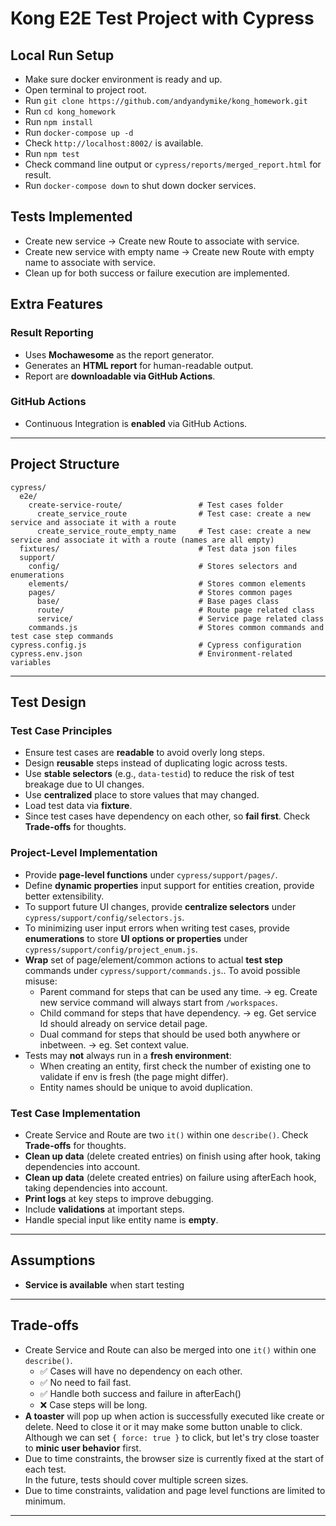 # Kong E2E Test Project with Cypress

## Local Run Setup
- Make sure docker environment is ready and up.
- Open terminal to project root.
- Run `git clone https://github.com/andyandymike/kong_homework.git`
- Run `cd kong_homework`
- Run `npm install`
- Run `docker-compose up -d`
- Check `http://localhost:8002/` is available.
- Run `npm test` 
- Check command line output or `cypress/reports/merged_report.html` for result.
- Run `docker-compose down` to shut down docker services.

## Tests Implemented
- Create new service -> Create new Route to associate with service.
- Create new service with empty name -> Create new Route with empty name to associate with service.
- Clean up for both success or failure execution are implemented.

## Extra Features

### Result Reporting
- Uses **Mochawesome** as the report generator.
- Generates an **HTML report** for human-readable output.
- Report are **downloadable via GitHub Actions**.

### GitHub Actions
- Continuous Integration is **enabled** via GitHub Actions.

---

## Project Structure

```
cypress/
  e2e/
    create-service-route/                 # Test cases folder
      create_service_route                # Test case: create a new service and associate it with a route
      create_service_route_empty_name     # Test case: create a new service and associate it with a route (names are all empty)
  fixtures/                               # Test data json files  
  support/
    config/                               # Stores selectors and enumerations
    elements/                             # Stores common elements
    pages/                                # Stores common pages
      base/                               # Base pages class
      route/                              # Route page related class
      service/                            # Service page related class
    commands.js                           # Stores common commands and test case step commands
cypress.config.js                         # Cypress configuration
cypress.env.json                          # Environment-related variables
```

---

## Test Design

### Test Case Principles
- Ensure test cases are **readable** to avoid overly long steps.
- Design **reusable** steps instead of duplicating logic across tests.
- Use **stable selectors** (e.g., `data-testid`) to reduce the risk of test breakage due to UI changes.
- Use **centralized** place to store values that may changed.
- Load test data via **fixture**.
- Since test cases have dependency on each other, so **fail first**. Check **Trade-offs** for thoughts.

### Project-Level Implementation
- Provide **page-level functions** under `cypress/support/pages/`.
- Define **dynamic properties** input support for entities creation, provide better extensibility.
- To support future UI changes, provide **centralize selectors** under `cypress/support/config/selectors.js`.
- To minimizing user input errors when writing test cases, provide **enumerations** to store **UI options or properties** under `cypress/support/config/project_enum.js`.
- **Wrap** set of page/element/common actions to actual **test step** commands under `cypress/support/commands.js`.. To avoid possible misuse:
  - Parent command for steps that can be used any time. → eg. Create new service command will always start from `/workspaces`.
  - Child command for steps that have dependency. → eg. Get service Id should already on service detail page.
  - Dual command for steps that should be used both anywhere or inbetween. → eg. Set context value.
- Tests may **not** always run in a **fresh environment**:
  - When creating an entity, first check the number of existing one to validate if env is fresh (the page might differ).
  - Entity names should be unique to avoid duplication.

### Test Case Implementation
- Create Service and Route are two `it()` within one `describe()`. Check **Trade-offs** for thoughts.
- **Clean up data** (delete created entries) on finish using after hook, taking dependencies into account.
- **Clean up data** (delete created entries) on failure using afterEach hook, taking dependencies into account.
- **Print logs** at key steps to improve debugging.
- Include **validations** at important steps.
- Handle special input like entity name is **empty**.

---

## Assumptions

- **Service is available** when start testing

---

## Trade-offs

- Create Service and Route can also be merged into one `it()` within one `describe()`.
  - ✅ Cases will have no dependency on each other.
  - ✅ No need to fail fast.
  - ✅ Handle both success and failure in afterEach()
  - ❌ Case steps will be long.
- **A toaster** will pop up when action is successfully executed like create or delete. Need to close it or it may make some button unable to click.<br>
Although we can set `{ force: true }` to click, but let's try close toaster to **minic user behavior** first.
- Due to time constraints, the browser size is currently fixed at the start of each test.<br>
In the future, tests should cover multiple screen sizes.
- Due to time constraints, validation and page level functions are limited to minimum.

---
